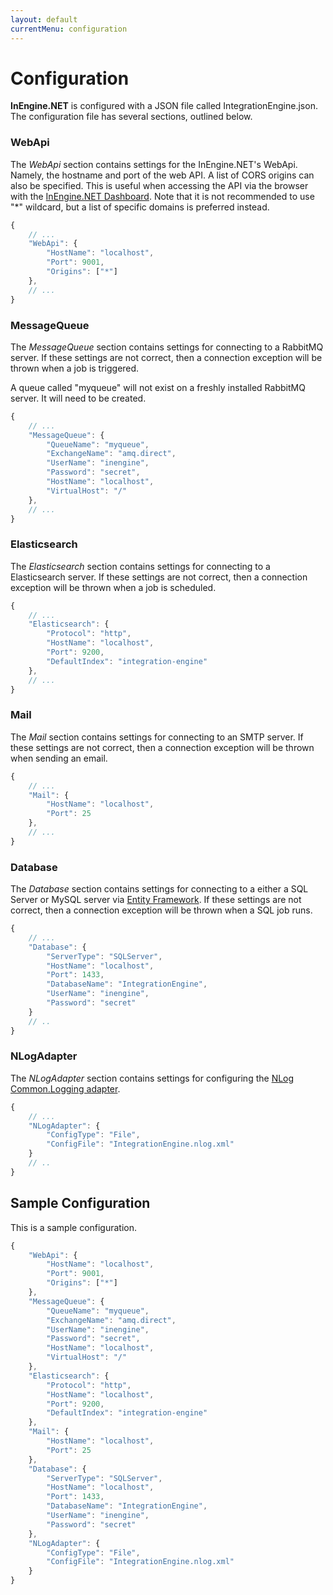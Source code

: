 ```yaml
---
layout: default
currentMenu: configuration
---
```


# Configuration

__InEngine.NET__ is configured with a JSON file called IntegrationEngine.json.
The configuration file has several sections, outlined below.

### WebApi

The _WebApi_ section contains settings for the InEngine.NET's WebApi. 
Namely, the hostname and port of the web API.
A list of CORS origins can also be specified.
This is useful when accessing the API via the browser with the [InEngine.NET Dashboard](https://github.com/ethanhann/InEngine.NET-Dashboard).
Note that it is not recommended to use "*" wildcard, but a list of specific domains is preferred instead.

```js
{
    // ...
    "WebApi": {
        "HostName": "localhost",
        "Port": 9001,
        "Origins": ["*"]
    },
    // ...
}
```

### MessageQueue

The _MessageQueue_ section contains settings for connecting to a RabbitMQ server. 
If these settings are not correct, then a connection exception will be thrown when a job is triggered.

A queue called "myqueue" will not exist on a freshly installed RabbitMQ server. 
It will need to be created.

```js
{
    // ...
    "MessageQueue": {
        "QueueName": "myqueue",
        "ExchangeName": "amq.direct",
        "UserName": "inengine",
        "Password": "secret",
        "HostName": "localhost",
        "VirtualHost": "/"
    },
    // ...
}
```

### Elasticsearch

The _Elasticsearch_ section contains settings for connecting to a Elasticsearch server. 
If these settings are not correct, then a connection exception will be thrown when a job is scheduled.

```js
{
    // ...
    "Elasticsearch": {
        "Protocol": "http",
        "HostName": "localhost",
        "Port": 9200,
        "DefaultIndex": "integration-engine"
    },
    // ...
}
```

### Mail

The _Mail_ section contains settings for connecting to an SMTP server.
If these settings are not correct, then a connection exception will be thrown when sending an email.

```js
{
    // ...
    "Mail": {
        "HostName": "localhost",
        "Port": 25
    },
    // ...
}
```

### Database

The _Database_ section contains settings for connecting to a either a SQL Server or MySQL server via [Entity Framework](http://msdn.microsoft.com/en-us/data/ef.aspx).
If these settings are not correct, then a connection exception will be thrown when a SQL job runs.

```js
{
    // ...
    "Database": {
        "ServerType": "SQLServer",
        "HostName": "localhost",
        "Port": 1433,
        "DatabaseName": "IntegrationEngine",
        "UserName": "inengine",
        "Password": "secret"
    }
    // ..
}
```

### NLogAdapter

The _NLogAdapter_ section contains settings for configuring the [NLog Common.Logging adapter](http://netcommon.sourceforge.net/docs/2.1.0/reference/html/ch01.html#logging-adapters-nlog).

```js
{
    // ...
    "NLogAdapter": {
		"ConfigType": "File",
		"ConfigFile": "IntegrationEngine.nlog.xml"
    }
    // ..
}
```

## Sample Configuration
This is a sample configuration.

```js
{
    "WebApi": {
        "HostName": "localhost",
        "Port": 9001,
        "Origins": ["*"]
    },
    "MessageQueue": {
        "QueueName": "myqueue",
        "ExchangeName": "amq.direct",
        "UserName": "inengine",
        "Password": "secret",
        "HostName": "localhost",
        "VirtualHost": "/"
    },
    "Elasticsearch": {
        "Protocol": "http",
        "HostName": "localhost",
        "Port": 9200,
        "DefaultIndex": "integration-engine"
    },
    "Mail": {
        "HostName": "localhost",
        "Port": 25
    },
    "Database": {
        "ServerType": "SQLServer",
        "HostName": "localhost",
        "Port": 1433,
        "DatabaseName": "IntegrationEngine",
        "UserName": "inengine",
        "Password": "secret"
    },
	"NLogAdapter": {
		"ConfigType": "File",
		"ConfigFile": "IntegrationEngine.nlog.xml"
	}
}
```
